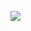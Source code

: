 

<div>
  <a href="https://github.com/Acarye">
    <br>
    <img
      src="https://github-readme-stats.vercel.app/api?username=Acarye&show_icons=true&theme=tokyonight&include_all_commits=true&count_private=true" /> 
    </br>
  </a>
</div>
